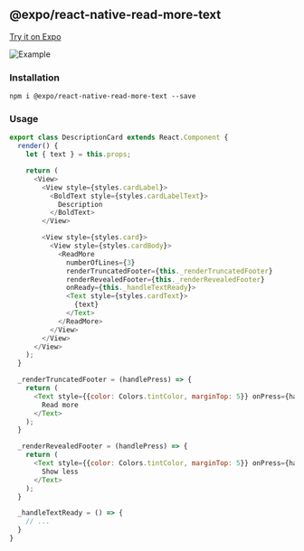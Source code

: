 ## @expo/react-native-read-more-text

[Try it on Expo](https://exp.host/@community/read-more-example)

![Example](https://raw.githubusercontent.com/expo/react-native-read-more-text/master/example.gif)

### Installation

```
npm i @expo/react-native-read-more-text --save
```

### Usage

```javascript
export class DescriptionCard extends React.Component {
  render() {
    let { text } = this.props;

    return (
      <View>
        <View style={styles.cardLabel}>
          <BoldText style={styles.cardLabelText}>
            Description
          </BoldText>
        </View>

        <View style={styles.card}>
          <View style={styles.cardBody}>
            <ReadMore
              numberOfLines={3}
              renderTruncatedFooter={this._renderTruncatedFooter}
              renderRevealedFooter={this._renderRevealedFooter}
              onReady={this._handleTextReady}>
              <Text style={styles.cardText}>
                {text}
              </Text>
            </ReadMore>
          </View>
        </View>
      </View>
    );
  }

  _renderTruncatedFooter = (handlePress) => {
    return (
      <Text style={{color: Colors.tintColor, marginTop: 5}} onPress={handlePress}>
        Read more
      </Text>
    );
  }

  _renderRevealedFooter = (handlePress) => {
    return (
      <Text style={{color: Colors.tintColor, marginTop: 5}} onPress={handlePress}>
        Show less
      </Text>
    );
  }

  _handleTextReady = () => {
    // ...
  }
}
```
